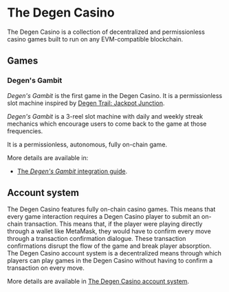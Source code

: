 # The Degen Casino

The Degen Casino is a collection of decentralized and permissionless casino games built to run on any
EVM-compatible blockchain.


## Games

### Degen's Gambit

*Degen's Gambit* is the first game in the Degen Casino. It is a permissionless slot machine inspired by [Degen Trail: Jackpot Junction](https://github.com/moonstream-to/degen-trail).

*Degen's Gambit* is a 3-reel slot machine with daily and weekly streak mechanics which encourage users to come back to the game at those frequencies.

It is a permissionless, autonomous, fully on-chain game.

More details are available in:
- [The *Degen's Gambit* integration guide](docs/DegenGambitIntegrationGuide.md).


## Account system

The Degen Casino features fully on-chain casino games. This means that every game interaction requires a Degen Casino player to submit an on-chain transaction.
This means that, if the player were playing directly through a wallet like MetaMask, they would have to confirm every move through a transaction confirmation dialogue.
These transaction confirmations disrupt the flow of the game and break player absorption. The Degen Casino account system is a decentralized means through which players
can play games in the Degen Casino without having to confirm a transaction on every move.

More details are available in [The Degen Casino account system](docs/AccountSystem.md).